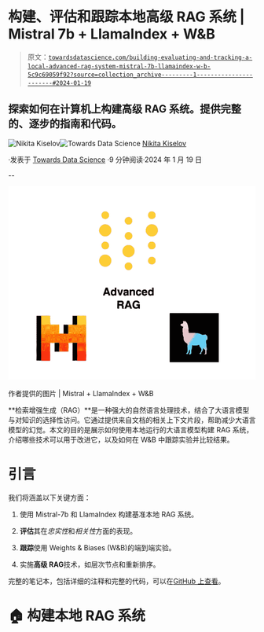 # 构建、评估和跟踪本地高级 RAG 系统 | Mistral 7b + LlamaIndex + W&B

> 原文：[`towardsdatascience.com/building-evaluating-and-tracking-a-local-advanced-rag-system-mistral-7b-llamaindex-w-b-5c9c69059f92?source=collection_archive---------1-----------------------#2024-01-19`](https://towardsdatascience.com/building-evaluating-and-tracking-a-local-advanced-rag-system-mistral-7b-llamaindex-w-b-5c9c69059f92?source=collection_archive---------1-----------------------#2024-01-19)

## 探索如何在计算机上构建高级 RAG 系统。提供完整的、逐步的指南和代码。

[](https://medium.com/@nikita_kiselov?source=post_page---byline--5c9c69059f92--------------------------------)![Nikita Kiselov](https://medium.com/@nikita_kiselov?source=post_page---byline--5c9c69059f92--------------------------------)[](https://towardsdatascience.com/?source=post_page---byline--5c9c69059f92--------------------------------)![Towards Data Science](https://towardsdatascience.com/?source=post_page---byline--5c9c69059f92--------------------------------) [Nikita Kiselov](https://medium.com/@nikita_kiselov?source=post_page---byline--5c9c69059f92--------------------------------)

·发表于 [Towards Data Science](https://towardsdatascience.com/?source=post_page---byline--5c9c69059f92--------------------------------) ·9 分钟阅读·2024 年 1 月 19 日

--

![](img/f0ee5a6bf5549decf39b4807fe19ac8f.png)

作者提供的图片 | Mistral + LlamaIndex + W&B

**检索增强生成（RAG）**是一种强大的自然语言处理技术，结合了大语言模型与对知识的选择性访问。它通过提供来自文档的相关上下文片段，帮助减少大语言模型的幻觉。本文的目的是展示如何使用本地运行的大语言模型构建 RAG 系统，介绍哪些技术可以用于改进它，以及如何在 W&B 中跟踪实验并比较结果。

# 引言

我们将涵盖以下关键方面：

1.  使用 Mistral-7b 和 LlamaIndex 构建基准本地 RAG 系统。

1.  **评估**其在*忠实性*和*相关性*方面的表现。

1.  **跟踪**使用 Weights & Biases (W&B)的端到端实验。

1.  实施**高级 RAG**技术，如层次节点和重新排序。

完整的笔记本，包括详细的注释和完整的代码，可以在[GitHub 上查看](https://github.com/kinivi/AlchemyLab/blob/main/Advanced_RAG/Encahnced.ipynb)。

# **🏠 构建本地 RAG 系统**
